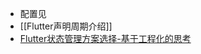 - 配置见[](https://mubu.com/app/edit/home/1535yZrtCuW)
- [[Flutter声明周期介绍]]
- [Flutter状态管理方案选择-基于工程化的思考](https://www.wolai.com/kdxWGYADNcK5duG6UeM8By)